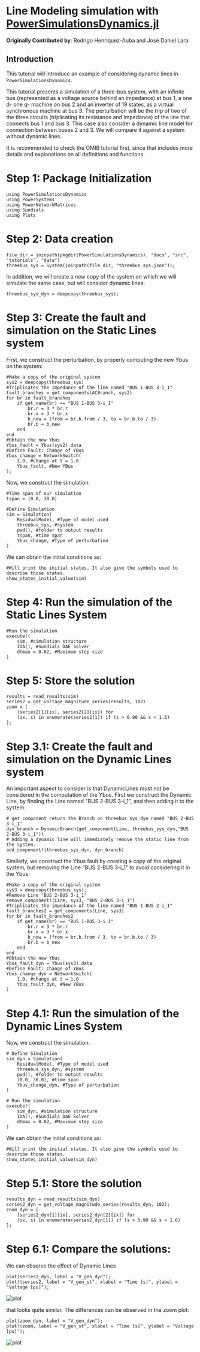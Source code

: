 # Line Modeling simulation with [PowerSimulationsDynamics.jl](https://github.com/NREL-Sienna/PowerSimulationsDynamics.jl)

**Originally Contributed by**: Rodrigo Henriquez-Auba and José Daniel Lara

## Introduction

This tutorial will introduce an example of considering dynamic lines in `PowerSimulationsDynamics`. 

This tutorial presents a simulation of a three-bus system, with an infinite bus (represented as a voltage source behind an impedance) at bus 1, a one d- one q- machine on bus 2 and an inverter of 19 states, as a virtual synchronous machine at bus 3. The perturbation will be the trip of two of the three circuits (triplicating its resistance and impedance) of the line that connects bus 1 and bus 3. This case also consider a dynamic line model for connection between buses 2 and 3. We will compare it against a system without dynamic lines.

It is recommended to check the OMIB tutorial first, since that includes more details and explanations on all definitions and functions.

# Step 1: Package Initialization

```@repl dyn_lines
using PowerSimulationsDynamics
using PowerSystems
using PowerNetworkMatrices
using Sundials
using Plots
```

# Step 2: Data creation

```@repl dyn_lines
file_dir = joinpath(pkgdir(PowerSimulationsDynamics), "docs", "src", "tutorials", "data")
threebus_sys = System(joinpath(file_dir, "threebus_sys.json"));
```

In addition, we will create a new copy of the system on which we will simulate the same case, but will consider dynamic lines:

```@repl dyn_lines
threebus_sys_dyn = deepcopy(threebus_sys);
```

# Step 3: Create the fault and simulation on the Static Lines system

First, we construct the perturbation, by properly computing the new Ybus on the system:

```@repl dyn_lines
#Make a copy of the original system
sys2 = deepcopy(threebus_sys)
#Triplicates the impedance of the line named "BUS 1-BUS 3-i_1"
fault_branches = get_components(ACBranch, sys2)
for br in fault_branches
    if get_name(br) == "BUS 1-BUS 3-i_1"
        br.r = 3 * br.r
        br.x = 3 * br.x
        b_new = (from = br.b.from / 3, to = br.b.to / 3)
        br.b = b_new
    end
end
#Obtain the new Ybus
Ybus_fault = Ybus(sys2).data
#Define Fault: Change of YBus
Ybus_change = NetworkSwitch(
    1.0, #change at t = 1.0
    Ybus_fault, #New YBus
);
```

Now, we construct the simulation:

```@repl dyn_lines
#Time span of our simulation
tspan = (0.0, 30.0)

#Define Simulation
sim = Simulation(
    ResidualModel, #Type of model used
    threebus_sys, #system
    pwd(), #folder to output results
    tspan, #time span
    Ybus_change, #Type of perturbation
)
```

We can obtain the initial conditions as:

```@repl dyn_lines
#Will print the initial states. It also give the symbols used to describe those states.
show_states_initial_value(sim)
```

# Step 4: Run the simulation of the Static Lines System

```@repl dyn_lines
#Run the simulation
execute!(
    sim, #simulation structure
    IDA(), #Sundials DAE Solver
    dtmax = 0.02, #Maximum step size
)
```

# Step 5: Store the solution

```@repl dyn_lines
results = read_results(sim)
series2 = get_voltage_magnitude_series(results, 102)
zoom = [
    (series2[1][ix], series2[2][ix]) for
    (ix, s) in enumerate(series2[1]) if (s > 0.90 && s < 1.6)
];
```

# Step 3.1: Create the fault and simulation on the Dynamic Lines system

An important aspect to consider is that DynamicLines must not be considered in the computation of the Ybus. First we construct the Dynamic Line, by finding the Line named "BUS 2-BUS 3-i_1", and then adding it to the system.

```@repl dyn_lines
# get component return the Branch on threebus_sys_dyn named "BUS 2-BUS 3-i_1"
dyn_branch = DynamicBranch(get_component(Line, threebus_sys_dyn,"BUS 2-BUS 3-i_1"))
# Adding a dynamic line will immediately remove the static line from the system.
add_component!(threebus_sys_dyn, dyn_branch)
```

Similarly, we construct the Ybus fault by creating a copy of the original system, but removing the Line "BUS 2-BUS 3-i_1" to avoid considering it in the Ybus:

```@repl dyn_lines
#Make a copy of the original system
sys3 = deepcopy(threebus_sys);
#Remove Line "BUS 2-BUS 3-i_1"
remove_component!(Line, sys3, "BUS 2-BUS 3-i_1")
#Triplicates the impedance of the line named "BUS 1-BUS 2-i_1"
fault_branches2 = get_components(Line, sys3)
for br in fault_branches2
    if get_name(br) == "BUS 1-BUS 3-i_1"
        br.r = 3 * br.r
        br.x = 3 * br.x
        b_new = (from = br.b.from / 3, to = br.b.to / 3)
        br.b = b_new
    end
end
#Obtain the new Ybus
Ybus_fault_dyn = Ybus(sys3).data
#Define Fault: Change of YBus
Ybus_change_dyn = NetworkSwitch(
    1.0, #change at t = 1.0
    Ybus_fault_dyn, #New YBus
)
```

# Step 4.1: Run the simulation of the Dynamic Lines System

Now, we construct the simulation:

```@repl dyn_lines
# Define Simulation
sim_dyn = Simulation(
    ResidualModel, #Type of model used
    threebus_sys_dyn, #system
    pwd(), #folder to output results
    (0.0, 30.0), #time span
    Ybus_change_dyn, #Type of perturbation
)
```

```@repl dyn_lines
# Run the simulation
execute!(
    sim_dyn, #simulation structure
    IDA(), #Sundials DAE Solver
    dtmax = 0.02, #Maximum step size
)
```

We can obtain the initial conditions as:

```@repl dyn_lines
#Will print the initial states. It also give the symbols used to describe those states.
show_states_initial_value(sim_dyn)
```

# Step 5.1: Store the solution

```@repl dyn_lines
results_dyn = read_results(sim_dyn)
series2_dyn = get_voltage_magnitude_series(results_dyn, 102);
zoom_dyn = [
    (series2_dyn[1][ix], series2_dyn[2][ix]) for
    (ix, s) in enumerate(series2_dyn[1]) if (s > 0.90 && s < 1.6)
];
```

# Step 6.1: Compare the solutions:

We can observe the effect of Dynamic Lines

```@repl dyn_lines
plot(series2_dyn, label = "V_gen_dyn");
plot!(series2, label = "V_gen_st", xlabel = "Time [s]", ylabel = "Voltage [pu]");
```

![plot](figs/plot_dynlines.svg)

that looks quite similar. The differences can be observed in the zoom plot:

```@repl dyn_lines
plot(zoom_dyn, label = "V_gen_dyn");
plot!(zoom, label = "V_gen_st", xlabel = "Time [s]", ylabel = "Voltage [pu]");
```

![plot](figs/plot_dynlines_zoom.svg)